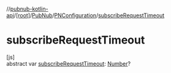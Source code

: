 //[pubnub-kotlin-api](../../../../index.md)/[[root]](../../index.md)/[PubNub](../index.md)/[PNConfiguration](index.md)/[subscribeRequestTimeout](subscribe-request-timeout.md)

# subscribeRequestTimeout

[js]\
abstract var [subscribeRequestTimeout](subscribe-request-timeout.md): [Number](https://kotlinlang.org/api/latest/jvm/stdlib/kotlin-stdlib/kotlin/-number/index.html)?

